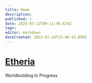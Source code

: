 ```yaml
---
title: Home
description: 
published: 1
date: 2025-03-12T00:11:49.624Z
tags: 
editor: markdown
dateCreated: 2022-01-24T15:40:43.899Z
---
```


# [Etheria](/i/15)
Worldbuilding In Progress